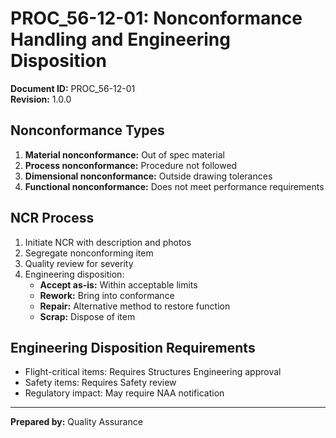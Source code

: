 # PROC_56-12-01: Nonconformance Handling and Engineering Disposition

**Document ID:** PROC_56-12-01  
**Revision:** 1.0.0  

## Nonconformance Types
1. **Material nonconformance:** Out of spec material
2. **Process nonconformance:** Procedure not followed
3. **Dimensional nonconformance:** Outside drawing tolerances
4. **Functional nonconformance:** Does not meet performance requirements

## NCR Process
1. Initiate NCR with description and photos
2. Segregate nonconforming item
3. Quality review for severity
4. Engineering disposition:
   - **Accept as-is:** Within acceptable limits
   - **Rework:** Bring into conformance
   - **Repair:** Alternative method to restore function
   - **Scrap:** Dispose of item

## Engineering Disposition Requirements
- Flight-critical items: Requires Structures Engineering approval
- Safety items: Requires Safety review
- Regulatory impact: May require NAA notification

---
**Prepared by:** Quality Assurance
